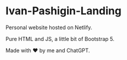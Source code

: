 # Ivan-Pashigin-Landing

Personal website hosted on Netlify. 

Pure HTML and JS, a little bit of Bootstrap 5. 

Made with ❤️ by me and ChatGPT.